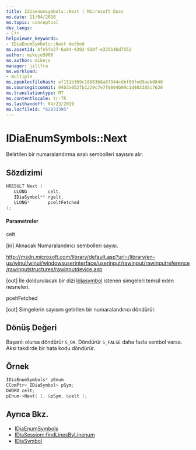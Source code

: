 ```yaml
---
title: Idiaenumsymbols::Next | Microsoft Docs
ms.date: 11/04/2016
ms.topic: conceptual
dev_langs:
- C++
helpviewer_keywords:
- IDiaEnumSymbols::Next method
ms.assetid: bfe5fe27-6a84-4392-910f-e325146d7552
author: mikejo5000
ms.author: mikejo
manager: jillfra
ms.workload:
- multiple
ms.openlocfilehash: ef151b369c18863b8a87944cdbf69fed9aeb0840
ms.sourcegitcommit: 94b3a052fb1229c7e7f8804b09c1d403385c7630
ms.translationtype: MT
ms.contentlocale: tr-TR
ms.lasthandoff: 04/23/2019
ms.locfileid: "62833395"
---
```

# <a name="idiaenumsymbolsnext"></a>IDiaEnumSymbols::Next
Belirtilen bir numaralandırma sıralı sembolleri sayısını alır.

## <a name="syntax"></a>Sözdizimi

```C++
HRESULT Next ( 
   ULONG        celt,
   IDiaSymbol** rgelt,
   ULONG*       pceltFetched
);
```

#### <a name="parameters"></a>Parametreler
 celt

[in] Alınacak Numaralandırıcı sembolleri sayısı.

 http://msdn.microsoft.com/library/default.asp?url=/library/en-us/winui/winui/windowsuserinterface/userinput/rawinput/rawinputreference/rawinputstructures/rawinputdevice.asp

[out] İle doldurulacak bir dizi [Idiasymbol](../../debugger/debug-interface-access/idiasymbol.md) istenen simgeleri temsil eden nesneleri.

 pceltFetched

[out] Simgelerin sayısını getirilen bir numaralandırıcı döndürür.

## <a name="return-value"></a>Dönüş Değeri
 Başarılı olursa döndürür `S_OK`. Döndürür `S_FALSE` daha fazla sembol varsa. Aksi takdirde bir hata kodu döndürür.

## <a name="example"></a>Örnek

```C++
IDiaEnumSymbols* pEnum
CComPtr< IDiaSymbol> pSym;
DWORD celt;
pEnum->Next( 1, &pSym, &celt );
```

## <a name="see-also"></a>Ayrıca Bkz.
- [IDiaEnumSymbols](../../debugger/debug-interface-access/idiaenumsymbols.md)
- [IDiaSession::findLinesByLinenum](../../debugger/debug-interface-access/idiasession-findlinesbylinenum.md)
- [IDiaSymbol](../../debugger/debug-interface-access/idiasymbol.md)